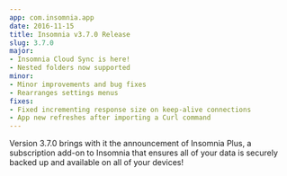 ```yaml
---
app: com.insomnia.app
date: 2016-11-15
title: Insomnia v3.7.0 Release
slug: 3.7.0
major:
- Insomnia Cloud Sync is here!
- Nested folders now supported 
minor:
- Minor improvements and bug fixes
- Rearranges settings menus
fixes:
- Fixed incrementing response size on keep-alive connections
- App new refreshes after importing a Curl command
---
```


Version 3.7.0 brings with it the announcement of Insomnia Plus, a subscription add-on to Insomnia
that ensures all of your data is securely backed up and available on all of your devices!
